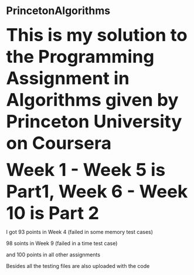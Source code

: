 # PrincetonAlgorithms

<font size = 18><b>This is my solution to the Programming Assignment in Algorithms given by Princeton University on Coursera</b></font>

<font size = 16><b>Week 1 - Week 5 is Part1, Week 6 - Week 10 is Part 2</b></font>

I got 93 points in Week 4 (failed in some memory test cases)

98 soints in Week 9 (failed in a time test case) 

and 100 points in all other assignments

Besides all the testing files are also uploaded with the code

